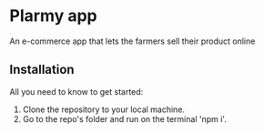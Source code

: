 Plarmy app
==========

An e-commerce app that lets the farmers sell their product online

Installation
-----------

All you need to know to get started:

1. Clone the repository to your local machine.
2. Go to the repo's folder and run on the terminal 'npm i'.
